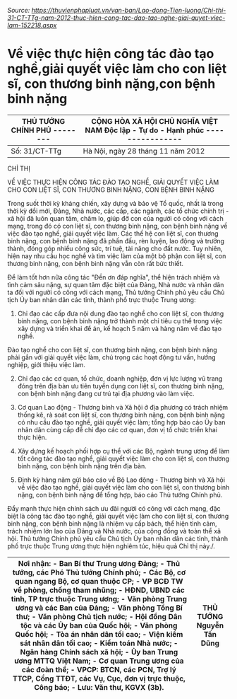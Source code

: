 *Source: https://thuvienphapluat.vn/van-ban/Lao-dong-Tien-luong/Chi-thi-31-CT-TTg-nam-2012-thuc-hien-cong-tac-dao-tao-nghe-giai-quyet-viec-lam-152218.aspx*

# Về việc thực hiện công tác đào tạo nghề,giải quyết việc làm cho con liệt sĩ, con thương binh nặng,con bệnh binh nặng

| THỦ TƯỚNG CHÍNH PHỦ -------- | CỘNG HÒA XÃ HỘI CHỦ NGHĨA VIỆT NAM Độc lập - Tự do - Hạnh phúc ---------------- |
|---|---|
| Số: 31/CT-TTg | Hà Nội, ngày 28 tháng 11 năm 2012 |

CHỈ THỊ

VỀ VIỆC THỰC HIỆN CÔNG TÁC ĐÀO TẠO NGHỀ, GIẢI QUYẾT VIỆC LÀM CHO CON LIỆT SĨ, CON THƯƠNG BINH NẶNG, CON BỆNH BINH NẶNG

Trong suốt thời kỳ kháng chiến, xây dựng và bảo vệ Tổ quốc, nhất là trong thời kỳ đổi mới, Đảng, Nhà nước, các cấp, các ngành, các tổ chức chính trị - xã hội đã luôn quan tâm, chăm lo, giúp đỡ con của người có công với cách mạng, trong đó có con liệt sĩ, con thương binh nặng, con bệnh binh nặng về việc đào tạo nghề, giải quyết việc làm. Các thế hệ con liệt sĩ, con thương binh nặng, con bệnh binh nặng đã phấn đấu, rèn luyện, lao động và trưởng thành, đóng góp nhiều công sức, trí tuệ, tài năng cho đất nước. Tuy nhiên, hiện nay nhu cầu học nghề và tìm việc làm của một bộ phận con liệt sĩ, con thương binh nặng, con bệnh binh nặng vẫn còn rất bức thiết.

Để làm tốt hơn nữa công tác "Đền ơn đáp nghĩa", thể hiện trách nhiệm và tình cảm sâu nặng, sự quan tâm đặc biệt của Đảng, Nhà nước và nhân dân ta đối với người có công với cách mạng, Thủ tướng Chính phủ yêu cầu Chủ tịch Ủy ban nhân dân các tỉnh, thành phố trực thuộc Trung ương:

1. Chỉ đạo các cấp đưa nội dung đào tạo nghề cho con liệt sĩ, con thương binh nặng, con bệnh binh nặng trở thành một chỉ tiêu cụ thể trong việc xây dựng và triển khai đề án, kế hoạch 5 năm và hàng năm về đào tạo nghề.

Đào tạo nghề cho con liệt sĩ, con thương binh nặng, con bệnh binh nặng phải gắn với giải quyết việc làm, chú trọng các hoạt động tư vấn, hướng nghiệp, giới thiệu việc làm.

2. Chỉ đạo các cơ quan, tổ chức, doanh nghiệp, đơn vị lực lượng vũ trang đóng trên địa bàn ưu tiên tuyển dụng con liệt sĩ, con thương binh nặng, con bệnh binh nặng đang cư trú tại địa phương vào làm việc.

3. Cơ quan Lao động - Thương binh và Xã hội ở địa phương có trách nhiệm thống kê, rà soát con liệt sĩ, con thương binh nặng, con bệnh binh nặng có nhu cầu đào tạo nghề, giải quyết việc làm; tổng hợp báo cáo Ủy ban nhân dân cùng cấp để chỉ đạo các cơ quan, đơn vị tổ chức triển khai thực hiện.

4. Xây dựng kế hoạch phối hợp cụ thể với các Bộ, ngành trung ương để làm tốt công tác đào tạo nghề, giải quyết việc làm cho con liệt sĩ, con thương binh nặng, con bệnh binh nặng trên địa bàn.

5. Định kỳ hàng năm gửi báo cáo về Bộ Lao động - Thương binh và Xã hội về việc đào tạo nghề, giải quyết việc làm cho con liệt sĩ, con thương binh nặng, con bệnh binh nặng để tổng hợp, báo cáo Thủ tướng Chính phủ.

Đẩy mạnh thực hiện chính sách ưu đãi người có công với cách mạng, đặc biệt là công tác đào tạo nghề, giải quyết việc làm cho con liệt sĩ, con thương binh nặng, con bệnh binh nặng là nhiệm vụ cấp bách, thể hiện tình cảm, trách nhiệm lớn lao của Đảng và Nhà nước, của cộng đồng và toàn thể xã hội. Thủ tướng Chính phủ yêu cầu Chủ tịch Ủy ban nhân dân các tỉnh, thành phố trực thuộc Trung ương thực hiện nghiêm túc, hiệu quả Chỉ thị này./.

| Nơi nhận: - Ban Bí thư Trung ương Đảng; - Thủ tướng, các Phó Thủ tướng Chính phủ; - Các Bộ, cơ quan ngang Bộ, cơ quan thuộc CP; - VP BCĐ TW về phòng, chống tham nhũng; - HĐND, UBND các tỉnh, TP trực thuộc Trung ương; - Văn phòng Trung ương và các Ban của Đảng; - Văn phòng Tổng Bí thư; - Văn phòng Chủ tịch nước; - Hội đồng Dân tộc và các Ủy ban của Quốc hội; - Văn phòng Quốc hội; - Tòa án nhân dân tối cao; - Viện kiểm sát nhân dân tối cao; - Kiểm toán Nhà nước; - Ngân hàng Chính sách xã hội; - Ủy ban Trung ương MTTQ Việt Nam; - Cơ quan Trung ương của các đoàn thể; - VPCP: BTCN, các PCN, Trợ lý TTCP, Cổng TTĐT, các Vụ, Cục, đơn vị trực thuộc, Công báo; - Lưu: Văn thư, KGVX (3b). | THỦ TƯỚNG Nguyễn Tấn Dũng |
|---|---|